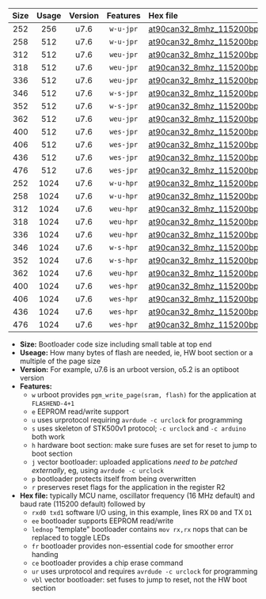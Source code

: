 |Size|Usage|Version|Features|Hex file|
|:-:|:-:|:-:|:-:|:--|
|252|256|u7.6|`w-u-jpr`|[at90can32_8mhz_115200bps_rxd2_txd3_ur_vbl.hex](https://raw.githubusercontent.com/stefanrueger/urboot/main//at90can32_8mhz_115200bps_rxd2_txd3_ur_vbl.hex)|
|258|512|u7.6|`w-u-jpr`|[at90can32_8mhz_115200bps_rxd2_txd3_lednop_ur_vbl.hex](https://raw.githubusercontent.com/stefanrueger/urboot/main//at90can32_8mhz_115200bps_rxd2_txd3_lednop_ur_vbl.hex)|
|312|512|u7.6|`weu-jpr`|[at90can32_8mhz_115200bps_rxd2_txd3_ee_ur_vbl.hex](https://raw.githubusercontent.com/stefanrueger/urboot/main//at90can32_8mhz_115200bps_rxd2_txd3_ee_ur_vbl.hex)|
|318|512|u7.6|`weu-jpr`|[at90can32_8mhz_115200bps_rxd2_txd3_ee_lednop_ur_vbl.hex](https://raw.githubusercontent.com/stefanrueger/urboot/main//at90can32_8mhz_115200bps_rxd2_txd3_ee_lednop_ur_vbl.hex)|
|336|512|u7.6|`weu-jpr`|[at90can32_8mhz_115200bps_rxd2_txd3_ee_lednop_fr_ur_vbl.hex](https://raw.githubusercontent.com/stefanrueger/urboot/main//at90can32_8mhz_115200bps_rxd2_txd3_ee_lednop_fr_ur_vbl.hex)|
|346|512|u7.6|`w-s-jpr`|[at90can32_8mhz_115200bps_rxd2_txd3_vbl.hex](https://raw.githubusercontent.com/stefanrueger/urboot/main//at90can32_8mhz_115200bps_rxd2_txd3_vbl.hex)|
|352|512|u7.6|`w-s-jpr`|[at90can32_8mhz_115200bps_rxd2_txd3_lednop_vbl.hex](https://raw.githubusercontent.com/stefanrueger/urboot/main//at90can32_8mhz_115200bps_rxd2_txd3_lednop_vbl.hex)|
|362|512|u7.6|`weu-jpr`|[at90can32_8mhz_115200bps_rxd2_txd3_ee_lednop_fr_ce_ur_vbl.hex](https://raw.githubusercontent.com/stefanrueger/urboot/main//at90can32_8mhz_115200bps_rxd2_txd3_ee_lednop_fr_ce_ur_vbl.hex)|
|400|512|u7.6|`wes-jpr`|[at90can32_8mhz_115200bps_rxd2_txd3_ee_vbl.hex](https://raw.githubusercontent.com/stefanrueger/urboot/main//at90can32_8mhz_115200bps_rxd2_txd3_ee_vbl.hex)|
|406|512|u7.6|`wes-jpr`|[at90can32_8mhz_115200bps_rxd2_txd3_ee_lednop_vbl.hex](https://raw.githubusercontent.com/stefanrueger/urboot/main//at90can32_8mhz_115200bps_rxd2_txd3_ee_lednop_vbl.hex)|
|436|512|u7.6|`wes-jpr`|[at90can32_8mhz_115200bps_rxd2_txd3_ee_lednop_fr_vbl.hex](https://raw.githubusercontent.com/stefanrueger/urboot/main//at90can32_8mhz_115200bps_rxd2_txd3_ee_lednop_fr_vbl.hex)|
|476|512|u7.6|`wes-jpr`|[at90can32_8mhz_115200bps_rxd2_txd3_ee_lednop_fr_ce_vbl.hex](https://raw.githubusercontent.com/stefanrueger/urboot/main//at90can32_8mhz_115200bps_rxd2_txd3_ee_lednop_fr_ce_vbl.hex)|
|252|1024|u7.6|`w-u-hpr`|[at90can32_8mhz_115200bps_rxd2_txd3_ur.hex](https://raw.githubusercontent.com/stefanrueger/urboot/main//at90can32_8mhz_115200bps_rxd2_txd3_ur.hex)|
|258|1024|u7.6|`w-u-hpr`|[at90can32_8mhz_115200bps_rxd2_txd3_lednop_ur.hex](https://raw.githubusercontent.com/stefanrueger/urboot/main//at90can32_8mhz_115200bps_rxd2_txd3_lednop_ur.hex)|
|312|1024|u7.6|`weu-hpr`|[at90can32_8mhz_115200bps_rxd2_txd3_ee_ur.hex](https://raw.githubusercontent.com/stefanrueger/urboot/main//at90can32_8mhz_115200bps_rxd2_txd3_ee_ur.hex)|
|318|1024|u7.6|`weu-hpr`|[at90can32_8mhz_115200bps_rxd2_txd3_ee_lednop_ur.hex](https://raw.githubusercontent.com/stefanrueger/urboot/main//at90can32_8mhz_115200bps_rxd2_txd3_ee_lednop_ur.hex)|
|336|1024|u7.6|`weu-hpr`|[at90can32_8mhz_115200bps_rxd2_txd3_ee_lednop_fr_ur.hex](https://raw.githubusercontent.com/stefanrueger/urboot/main//at90can32_8mhz_115200bps_rxd2_txd3_ee_lednop_fr_ur.hex)|
|346|1024|u7.6|`w-s-hpr`|[at90can32_8mhz_115200bps_rxd2_txd3.hex](https://raw.githubusercontent.com/stefanrueger/urboot/main//at90can32_8mhz_115200bps_rxd2_txd3.hex)|
|352|1024|u7.6|`w-s-hpr`|[at90can32_8mhz_115200bps_rxd2_txd3_lednop.hex](https://raw.githubusercontent.com/stefanrueger/urboot/main//at90can32_8mhz_115200bps_rxd2_txd3_lednop.hex)|
|362|1024|u7.6|`weu-hpr`|[at90can32_8mhz_115200bps_rxd2_txd3_ee_lednop_fr_ce_ur.hex](https://raw.githubusercontent.com/stefanrueger/urboot/main//at90can32_8mhz_115200bps_rxd2_txd3_ee_lednop_fr_ce_ur.hex)|
|400|1024|u7.6|`wes-hpr`|[at90can32_8mhz_115200bps_rxd2_txd3_ee.hex](https://raw.githubusercontent.com/stefanrueger/urboot/main//at90can32_8mhz_115200bps_rxd2_txd3_ee.hex)|
|406|1024|u7.6|`wes-hpr`|[at90can32_8mhz_115200bps_rxd2_txd3_ee_lednop.hex](https://raw.githubusercontent.com/stefanrueger/urboot/main//at90can32_8mhz_115200bps_rxd2_txd3_ee_lednop.hex)|
|436|1024|u7.6|`wes-hpr`|[at90can32_8mhz_115200bps_rxd2_txd3_ee_lednop_fr.hex](https://raw.githubusercontent.com/stefanrueger/urboot/main//at90can32_8mhz_115200bps_rxd2_txd3_ee_lednop_fr.hex)|
|476|1024|u7.6|`wes-hpr`|[at90can32_8mhz_115200bps_rxd2_txd3_ee_lednop_fr_ce.hex](https://raw.githubusercontent.com/stefanrueger/urboot/main//at90can32_8mhz_115200bps_rxd2_txd3_ee_lednop_fr_ce.hex)|

- **Size:** Bootloader code size including small table at top end
- **Useage:** How many bytes of flash are needed, ie, HW boot section or a multiple of the page size
- **Version:** For example, u7.6 is an urboot version, o5.2 is an optiboot version
- **Features:**
  + `w` urboot provides `pgm_write_page(sram, flash)` for the application at `FLASHEND-4+1`
  + `e` EEPROM read/write support
  + `u` uses urprotocol requiring `avrdude -c urclock` for programming
  + `s` uses skeleton of STK500v1 protocol; `-c urclock` and `-c arduino` both work
  + `h` hardware boot section: make sure fuses are set for reset to jump to boot section
  + `j` vector bootloader: uploaded applications *need to be patched externally*, eg, using `avrdude -c urclock`
  + `p` bootloader protects itself from being overwritten
  + `r` preserves reset flags for the application in the register R2
- **Hex file:** typically MCU name, oscillator frequency (16 MHz default) and baud rate (115200 default) followed by
  + `rxd0 txd1` software I/O using, in this example, lines RX `D0` and TX `D1`
  + `ee` bootloader supports EEPROM read/write
  + `lednop` "template" bootloader contains `mov rx,rx` nops that can be replaced to toggle LEDs
  + `fr` bootloader provides non-essential code for smoother error handing
  + `ce` bootloader provides a chip erase command
  + `ur` uses urprotocol and requires `avrdude -c urclock` for programming
  + `vbl` vector bootloader: set fuses to jump to reset, not the HW boot section
